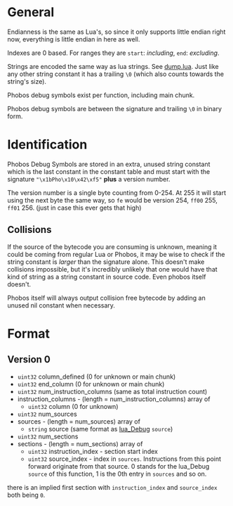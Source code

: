 
# General

Endianness is the same as Lua's, so since it only supports little endian right now, everything is little endian in here as well.

Indexes are 0 based. For ranges they are `start`: _including_, `end`: _excluding_.

Strings are encoded the same way as lua strings. See [dump.lua](src/dump.lua). Just like any other string constant it has a trailing `\0` (which also counts towards the string's size).

Phobos debug symbols exist per function, including main chunk.

Phobos debug symbols are between the signature and trailing `\0` in binary form.

# Identification

Phobos Debug Symbols are stored in an extra, unused string constant which is the last constant in the constant table and must start with the signature `"\x1bPho\x10\x42\xf5"` **plus** a version number.

The version number is a single byte counting from 0-254. At 255 it will start using the next byte the same way, so `fe` would be version 254, `ff00` 255, `ff01` 256. (just in case this ever gets that high)

## Collisions

If the source of the bytecode you are consuming is unknown, meaning it could be coming from regular Lua or Phobos, it may be wise to check if the string constant is _larger_ than the signature alone. This doesn't make collisions impossible, but it's incredibly unlikely that one would have that kind of string as a string constant in source code. Even phobos itself doesn't.

Phobos itself will always output collision free bytecode by adding an unused nil constant when necessary.

# Format

## Version 0

- `uint32` column_defined (0 for unknown or main chunk)
- `uint32` end_column (0 for unknown or main chunk)
- `uint32` num_instruction_columns (same as total instruction count)
- instruction_columns - (length = num_instruction_columns) array of
  - `uint32` column (0 for unknown)
- `uint32` num_sources
- sources - (length = num_sources) array of
  - `string` source (same format as [lua_Debug](https://www.lua.org/manual/5.2/manual.html#lua_Debug) `source`)
- `uint32` num_sections
- sections - (length = num_sections) array of
  - `uint32` instruction_index - section start index
  - `uint32` source_index - index in `sources`. Instructions from this point forward originate from that source.
    0 stands for the lua_Debug `source` of this function, 1 is the 0th entry in `sources` and so on.

there is an implied first section with `instruction_index` and `source_index` both being `0`.

<!-- Notes:

If debug symbols was to support/allow for combined line information it would very most likely be 3 digits (least significant) for the column and the rest for the line, only stored in the regular line debug symbols. Phobos debug symbols would most likely just have a flag indicating wether or not these combined line numbers are used and the array of column numbers would be empty (but still exist because that's easier to consume).

Phobos debug symbols should not contain duplicate data which is already in regular debug symbols.

-->

